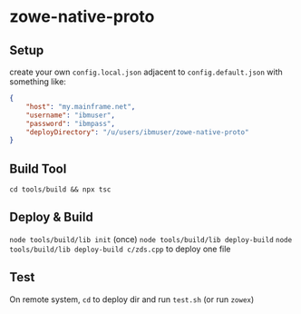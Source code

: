 # zowe-native-proto

## Setup

create your own `config.local.json` adjacent to `config.default.json` with something like:

```json
{
    "host": "my.mainframe.net",
    "username": "ibmuser",
    "password": "ibmpass",
    "deployDirectory": "/u/users/ibmuser/zowe-native-proto"
}
```

## Build Tool

`cd tools/build && npx tsc`

## Deploy & Build

`node tools/build/lib init` (once)
`node tools/build/lib deploy-build`
`node tools/build/lib deploy-build c/zds.cpp`  to deploy one file

## Test

On remote system, `cd` to deploy dir and run `test.sh` (or run `zowex`)

